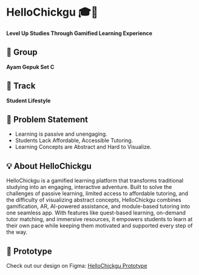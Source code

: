 # HelloChickgu 🎓🐣  
**Level Up Studies Through Gamified Learning Experience**  

## 👥 Group  
**Ayam Gepuk Set C**  

## 📌 Track  
**Student Lifestyle**  

## 📝 Problem Statement  
- Learning is passive and unengaging.  
- Students Lack Affordable, Accessible Tutoring.
- Learning Concepts are Abstract and Hard to Visualize. 

## 💡 About HelloChickgu  
HelloChickgu is a gamified learning platform that transforms traditional studying into an engaging, interactive adventure. Built to solve the challenges of passive learning, limited access to affordable tutoring, and the difficulty of visualizing abstract concepts, HelloChickgu combines gamification, AR, AI-powered assistance, and module-based tutoring into one seamless app. With features like quest-based learning, on-demand tutor matching, and immersive resources, it empowers students to learn at their own pace while keeping them motivated and supported every step of the way.

## 🎨 Prototype  
Check out our design on Figma: [HelloChickgu Prototype](https://www.figma.com/design/1ja1O0a0ycRfMarT0NJQ3G/Chickgu?node-id=0-1&t=JdJIzwpWw8kPrxlk-1)  
